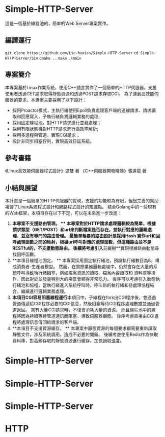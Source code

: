 # Simple-HTTP-Server
這是一個基於線程池的，簡單的Web Server專案實作。

## 編譯運行
`git clone https://github.com/Liu-huaian/Simple-HTTP-Server`
  `cd Simple-HTTP-Server/bin`
  `cmake ..`
  `make`
  `./main`
 
## 專案簡介
本專案基於Linux作業系統，使用C++語言實作了一個簡單的HTTP伺服器，支援使用者透過GET請求取得靜態資源和透過POST請求存取CGI。 為了達到高效能伺服器的要求，本專案主要採用了以下設計：
* 採用Proactor模式，主執行緒使用Epoll負責處理客戶端的連線請求、請求讀取和回應寫入，子執行緒負責邏輯業務的處理;
* 採用固定線程池，對HTTP請求進行並發處理；
* 採用有限狀態機對HTTP請求進行高效率解析;
* 採用多進程與管道，實現CGI請求；
* 設計非同步阻塞佇列，實現高效日誌系統。

## 參考書籍
《Linux高效能伺服器程式設計》遊雙 著
《C++伺服器開發精髓》張遠龍 著

## 小結與展望
本計畫是一個簡單的HTTP伺服器的實現，支援的功能較為有限，但很完善的幫助複習了Linux系統程式設計和網路程式設計的知識點。
結合Golang中的一些現有的Web框架，本項目存在以下不足，可以在未來進一步改進：
1. **本專案不支援路由管理。 ** 本專案對於HTTP請求處理邏輯較為簡單，根據請求類型（GET/POST）和url來判斷檔案是否存在，並執行對應的邏輯處理，並沒有專門的路由管理。 最簡單粗暴的路由設計是採用Hash
實作url和回呼處理函數之間的映射，根據url呼叫對應的處理函數，但這種路由並不是RESTful的，不支援動態路由。 後續將考慮引入**前綴樹**實現根據路由動態尋找回呼函數。
2. **本項目線程池固定。 ** 本專案採用固定執行緒池，預設執行緒數目為8，構成消費者-生產者模型。 然而，在實際業務邏輯處理中，仍然會存在大量的系統呼叫導致執行緒阻塞，例如檔案資訊的讀取、檔案內容讀取和
資料庫等操作，因此對於並發量特別大的場景會顯得非常吃力。 後序可以考慮引入動態執行緒池和協程，當執行緒進入系統呼叫時，呼叫新的執行緒和待處理協程結合，繼續進行邏輯業務處理。
3. **本項目CGI容易阻塞線程運行**本項目中，子線程在fork出CGI程序後，會通過管道傳遞給CGI程序必要的CGI信息，然後阻塞等待CGI程序處理數據並通過管道返回。 當有大量CGI請求時，不僅會消耗大量的資源，
而且線程池中的線程將因為持續等待管道通訊而阻塞，導致伺服器癱瘓。 後序考慮直接由CGI進程將處理訊息傳回給請求的客戶端。
4. **本項目不支援資源緩存。 ** 本專案中靜態資源的每個要求都需要重新讀取靜態文件，涉及系統調用，造成不必要的開銷。 後續考慮使用Redis作為快取資料庫，對高頻存取的靜態資源進行緩存，加快讀取速度。
# Simple-HTTP-Server
# Simple-HTTP-Server
# Simple-HTTP-Server
# HTTP
